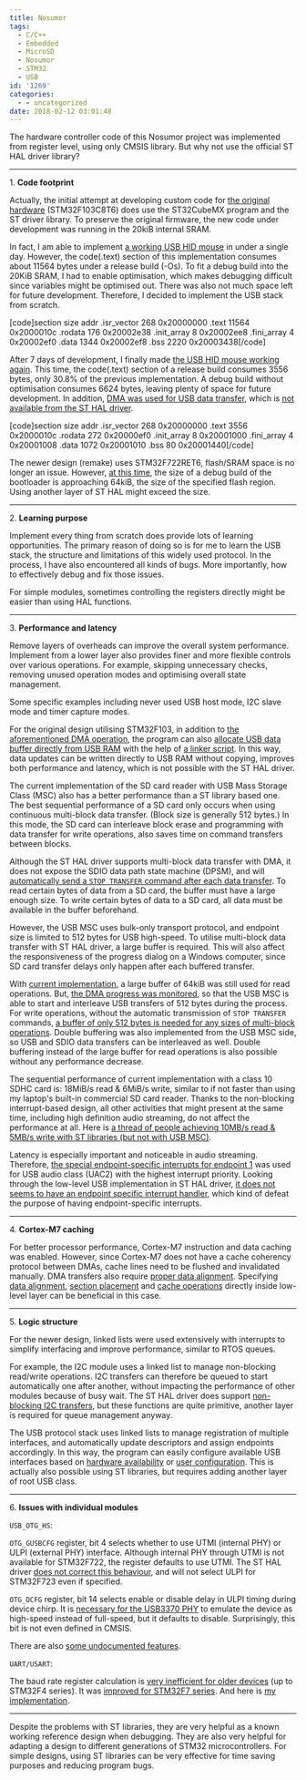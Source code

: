```yaml
---
title: Nosumor
tags:
  - C/C++
  - Embedded
  - MicroSD
  - Nosumor
  - STM32
  - USB
id: '1269'
categories:
  - - uncategorized
date: 2018-02-12 03:01:48
---
```


The hardware controller code of this Nosumor project was implemented from register level, using only CMSIS library. But why not use the official ST HAL driver library?
<!-- more -->
* * *

1\. **Code footprint**

Actually, the initial attempt at developing custom code for [the original hardware](http://noodlefighter.com/osu_keyboard/v3_show_en.html) (STM32F103C8T6) does use the ST32CubeMX program and the ST driver library. To preserve the original firmware, the new code under development was running in the 20kiB internal SRAM.

In fact, I am able to implement [a working USB HID mouse](https://github.com/zhiyb/Nosumor/tree/d5f4aff74fe20872e88527b30894e7ddb7e7b8a8) in under a single day. However, the code(.text) section of this implementation consumes about 11564 bytes under a release build (-Os). To fit a debug build into the 20KiB SRAM, I had to enable optimisation, which makes debugging difficult since variables might be optimised out. There was also not much space left for future development. Therefore, I decided to implement the USB stack from scratch.

\[code\]section size addr .isr\_vector 268 0x20000000 .text 11564 0x2000010c .rodata 176 0x20002e38 .init\_array 8 0x20002ee8 .fini\_array 4 0x20002ef0 .data 1344 0x20002ef8 .bss 2220 0x20003438\[/code\]

After 7 days of development, I finally made [the USB HID mouse working again](https://github.com/zhiyb/Nosumor/tree/222eb10087d3114fc2ec7f8375b2b1eb8c02d1db). This time, the code(.text) section of a release build consumes 3556 bytes, only 30.8% of the previous implementation. A debug build without optimisation consumes 6624 bytes, leaving plenty of space for future development. In addition, [DMA was used for USB data transfer](https://github.com/zhiyb/Nosumor/blob/222eb10087d3114fc2ec7f8375b2b1eb8c02d1db/src/usb/usb.c#L199), which is [not available from the ST HAL driver](https://github.com/zhiyb/embedded-drivers/blob/258f57e626d37432be921a9c5e6b4640bd5d580f/STM32F1xx_HAL_Driver/Src/stm32f1xx_ll_usb.c#L2105).

\[code\]section size addr .isr\_vector 268 0x20000000 .text 3556 0x2000010c .rodata 272 0x20000ef0 .init\_array 8 0x20001000 .fini\_array 4 0x20001008 .data 1072 0x20001010 .bss 80 0x20001440\[/code\]

The newer design (remake) uses STM32F722RET6, flash/SRAM space is no longer an issue. However, [at this time](https://github.com/zhiyb/Nosumor/tree/651f3dece87164485a3cd5caf1b496868232568a), the size of a debug build of the bootloader is approaching 64kiB, the size of the specified flash region. Using another layer of ST HAL might exceed the size.

* * *

2\. **Learning purpose**

Implement every thing from scratch does provide lots of learning opportunities. The primary reason of doing so is for me to learn the USB stack, the structure and limitations of this widely used protocol. In the process, I have also encountered all kinds of bugs. More importantly, how to effectively debug and fix those issues.

For simple modules, sometimes controlling the registers directly might be easier than using HAL functions.

* * *

3\. **Performance and latency**

Remove layers of overheads can improve the overall system performance. Implement from a lower layer also provides finer and more flexible controls over various operations. For example, skipping unnecessary checks, removing unused operation modes and optimising overall state management.

Some specific examples including never used USB host mode, I2C slave mode and timer capture modes.

For the original design utilising STM32F103, in addition to [the aforementioned DMA operation](https://github.com/zhiyb/embedded-drivers/blob/324fcd443868965a960141ec218689d148467145/STM32F7xx_HAL_Driver/Src/stm32f7xx_ll_usb.c#L633), the program can also [allocate USB data buffer directly from USB RAM](https://github.com/zhiyb/Nosumor/blob/68f6aa0f110fd3c2bccccec3e3a57f499d70ab5e/device/keyboard.c#L30) with the help of [a linker script](https://github.com/zhiyb/Nosumor/blob/68f6aa0f110fd3c2bccccec3e3a57f499d70ab5e/device/STM32F103C8_SRAM.ld#L33). In this way, data updates can be written directly to USB RAM without copying, improves both performance and latency, which is not possible with the ST HAL driver.

The current implementation of the SD card reader with USB Mass Storage Class (MSC) also has a better performance than a ST library based one. The best sequential performance of a SD card only occurs when using continuous multi-block data transfer. (Block size is generally 512 bytes.) In this mode, the SD card can interleave block erase and programming with data transfer for write operations, also saves time on command transfers between blocks.

Although the ST HAL driver supports multi-block data transfer with DMA, it does not expose the SDIO data path state machine (DPSM), and will [automatically send a `STOP TRANSFER` command after each data transfer](https://github.com/zhiyb/embedded-drivers/blob/324fcd443868965a960141ec218689d148467145/STM32F7xx_HAL_Driver/Src/stm32f7xx_hal_mmc.c#L1403). To read certain bytes of data from a SD card, the buffer must have a large enough size. To write certain bytes of data to a SD card, all data must be available in the buffer beforehand.

However, the USB MSC uses bulk-only transport protocol, and endpoint size is limited to 512 bytes for USB high-speed. To utilise multi-block data transfer with ST HAL driver, a large buffer is required. This will also affect the responsiveness of the progress dialog on a Windows computer, since SD card transfer delays only happen after each buffered transfer.

With [current implementation](https://zhiyb.wordpress.com/2018/01/10/nosumor-usb-mass-storage-class/), a large buffer of 64kiB was still used for read operations. But, [the DMA progress was monitored](https://github.com/zhiyb/Nosumor/blob/651f3dece87164485a3cd5caf1b496868232568a/device/peripheral/mmc.c#L395), so that the USB MSC is able to start and interleave USB transfers of 512 bytes during the process. For write operations, without the automatic transmission of `STOP TRANSFER` commands, [a buffer of only 512 bytes is needed for any sizes of multi-block operations](https://github.com/zhiyb/Nosumor/blob/651f3dece87164485a3cd5caf1b496868232568a/device/peripheral/mmc.c#L343). Double buffering was also implemented from the USB MSC side, so USB and SDIO data transfers can be interleaved as well. Double buffering instead of the large buffer for read operations is also possible without any performance decrease.

The sequential performance of current implementation with a class 10 SDHC card is: 18MiB/s read & 6MiB/s write, similar to if not faster than using my laptop's built-in commercial SD card reader. Thanks to the non-blocking interrupt-based design, all other activities that might present at the same time, including high definition audio streaming, do not affect the performance at all. Here is [a thread of people achieving 10MB/s read & 5MB/s write with ST libraries (but not with USB MSC)](https://community.st.com/thread/36673-very-slow-sdmmc-read-performance-on-stm32f746ngh6).

Latency is especially important and noticeable in audio streaming. Therefore, [the special endpoint-specific interrupts for endpoint 1](https://github.com/zhiyb/embedded-drivers/blob/324fcd443868965a960141ec218689d148467145/CMSIS/Device/ST/STM32F7xx/Source/Templates/gcc/startup_stm32f722xx.s#L235) was used for USB audio class (UAC2) with the highest interrupt priority. Looking through the low-level USB implementation in ST HAL driver, [it does not seems to have an endpoint specific interrupt handler](https://github.com/zhiyb/embedded-drivers/blob/324fcd443868965a960141ec218689d148467145/STM32F7xx_HAL_Driver/Src/stm32f7xx_hal_pcd.c#L319), which kind of defeat the purpose of having endpoint-specific interrupts.

* * *

4\. **Cortex-M7 caching**

For better processor performance, Cortex-M7 instruction and data caching was enabled. However, since Cortex-M7 does not have a cache coherency protocol between DMAs, cache lines need to be flushed and invalidated manually. DMA transfers also require [proper data alignment](https://github.com/zhiyb/Nosumor/blob/306e0d635d14406e709eed82b03899bf486c19f4/device/usb/usb_ep0.c#L28). Specifying [data alignment](https://github.com/zhiyb/Nosumor/blob/1867cce7d57bfbf09b7257aab506ed013ccfe7ee/device/logic/scsi_buf.c#L10), [section placement](https://github.com/zhiyb/Nosumor/blob/3e2310e0ee2c246e5b1cfd5b6afe0b7838dbb4b0/device/peripheral/audio.c#L31) and [cache operations](https://github.com/zhiyb/Nosumor/blob/cd7534c90d8665ae4efa94c11d6a867ed0b4b645/device/peripheral/mmc.c#L686) directly inside low-level layer can be beneficial in this case.

* * *

5\. **Logic structure**

For the newer design, linked lists were used extensively with interrupts to simplify interfacing and improve performance, similar to RTOS queues.

For example, the I2C module uses a linked list to manage non-blocking read/write operations. I2C transfers can therefore be queued to start automatically one after another, without impacting the performance of other modules because of busy wait. The ST HAL driver does support [non-blocking I2C transfers](https://github.com/zhiyb/embedded-drivers/blob/324fcd443868965a960141ec218689d148467145/STM32F7xx_HAL_Driver/Src/stm32f7xx_hal_i2c.c#L1152), but these functions are quite primitive, another layer is required for queue management anyway.

The USB protocol stack uses linked lists to manage registration of multiple interfaces, and automatically update descriptors and assign endpoints accordingly. In this way, the program can easily configure available USB interfaces based on [hardware availability](https://github.com/zhiyb/Nosumor/blob/651f3dece87164485a3cd5caf1b496868232568a/device/main.c#L133) or [user configuration](https://github.com/zhiyb/Nosumor/blob/651f3dece87164485a3cd5caf1b496868232568a/device/main.c#L167). This is actually also possible using ST libraries, but requires adding another layer of root USB class.

* * *

6\. **Issues with individual modules**

`USB_OTG_HS`:

`OTG_GUSBCFG` register, bit 4 selects whether to use UTMI (internal PHY) or ULPI (external PHY) interface. Although internal PHY through UTMI is not available for STM32F722, the register defaults to use UTMI. The ST HAL driver [does not correct this behaviour](https://github.com/zhiyb/embedded-drivers/blob/324fcd443868965a960141ec218689d148467145/STM32F7xx_HAL_Driver/Src/stm32f7xx_ll_usb.c#L134), and will not select ULPI for STM32F723 even if specified.

`OTG_DCFG` register, bit 14 selects enable or disable delay in ULPI timing during device chirp. It is [necessary for the USB3370 PHY](https://github.com/zhiyb/Nosumor/blob/cd7534c90d8665ae4efa94c11d6a867ed0b4b645/device/usb/usb.c#L144) to emulate the device as high-speed instead of full-speed, but it defaults to disable. Surprisingly, this bit is not even defined in CMSIS.

There are also [some undocumented features](https://zhiyb.wordpress.com/2017/09/13/nosumor-remake-v0-3/).

`UART/USART`:

The baud rate register calculation is [very inefficient for older devices](https://github.com/zhiyb/embedded-drivers/blob/324fcd443868965a960141ec218689d148467145/STM32F4xx_HAL_Driver/Inc/stm32f4xx_hal_usart.h#L562) (up to STM32F4 series). It was [improved for STM32F7 series](https://github.com/zhiyb/embedded-drivers/blob/324fcd443868965a960141ec218689d148467145/STM32F7xx_HAL_Driver/Src/stm32f7xx_hal_usart.c#L1929). And here is [my implementation](https://github.com/zhiyb/Nosumor/blob/cd7534c90d8665ae4efa94c11d6a867ed0b4b645/device/peripheral/uart.c#L29).

* * *

Despite the problems with ST libraries, they are very helpful as a known working reference design when debugging. They are also very helpful for adapting a design to different generations of STM32 microcontrollers. For simple designs, using ST libraries can be very effective for time saving purposes and reducing program bugs.